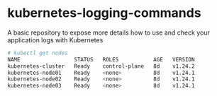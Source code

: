 # kubernetes-logging-commands
A basic repository to expose more details how to use and check your application logs with Kubernetes

```bash
# kubectl get nodes
NAME                 STATUS   ROLES           AGE   VERSION
kubernetes-cluster   Ready    control-plane   8d    v1.24.2
kubernetes-node01    Ready    <none>          8d    v1.24.1
kubernetes-node02    Ready    <none>          8d    v1.24.1
kubernetes-node03    Ready    <none>          8d    v1.24.1
```
